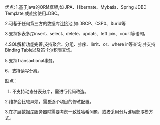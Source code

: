 优点:
1.基于java的ORM框架,如:JPA、Hibernate、Mybatis、Spring JDBC Template,或直接使用JDBC。

2.可基于任何第三方的数据库连接池,如:DBCP、C3P0、Durid等

3.支持多表多库insert、select、delete、update、left join、count等语句。

4.SQL解析功能完善,支持聚合、分组、排序、limit、or、where in等查询,并支持Binding Table以及笛卡尔积表查询。

5.支持Transactional事务。

6、支持读写分离。


缺点：
1. 不支持动态分表分库，需进行代码改造。

2.维护会比较麻烦，需要逐个项目的修改配置。

3.在扩展数据库服务器时需要考虑一致性哈希问题，或者采用分片键局部取模方式。
